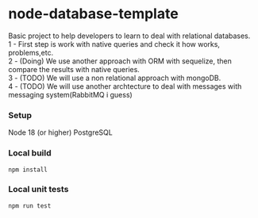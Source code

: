 # node-database-template
Basic project to help developers to learn to deal with relational databases.
<br>
1 - First step is work with native queries and check it how works, problems,etc.
<br>
2 - (Doing) We use another approach with ORM with sequelize, then compare the results with native queries.
<br>
3 - (TODO) We will use a non relational approach with mongoDB.
<br>
4 - (TODO) We will use another archtecture to deal with messages with messaging system(RabbitMQ i guess)
<br>

### Setup

Node 18 (or higher)
PostgreSQL

### Local build

```
npm install

```
### Local unit tests
```
npm run test
```

